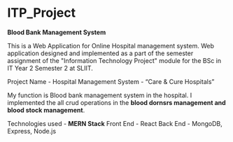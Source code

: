# ITP_Project
<b>Blood Bank Management System</b>

This is a Web Application for Online Hospital management system.
Web application designed and implemented as a part of the semester assignment of the "Information Technology Project" module for the BSc in IT Year 2 Semester 2 at SLIIT.

Project Name - Hospital Management System - “Care & Cure Hospitals” 

My function is Blood bank management system in the hospital. I implemented the all crud operations in the <b>blood dornsrs management and blood stock management</b>.

Technologies used - <b>MERN Stack</b>
   Front End - React 
   Back End - MongoDB, Express, Node.js
